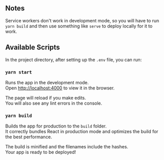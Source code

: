 ## Notes

Service workers don't work in development mode, so you will have to run `yarn build` and then use something like `serve` to deploy locally for it to work.

## Available Scripts

In the project directory, after setting up the `.env` file, you can run:

### `yarn start`

Runs the app in the development mode.\
Open [http://localhost:4000](http://localhost:4000) to view it in the browser.

The page will reload if you make edits.\
You will also see any lint errors in the console.

### `yarn build`

Builds the app for production to the `build` folder.\
It correctly bundles React in production mode and optimizes the build for the best performance.

The build is minified and the filenames include the hashes.\
Your app is ready to be deployed!
